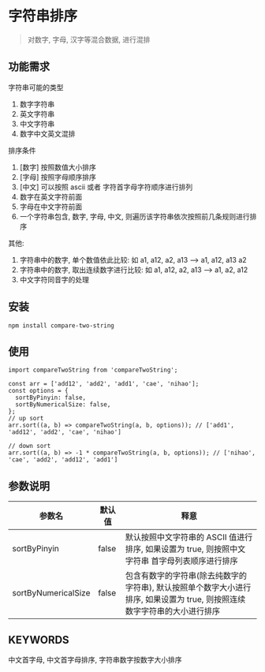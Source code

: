# 字符串排序

> 对数字, 字母, 汉字等混合数据, 进行混排

## 功能需求

字符串可能的类型

1. 数字字符串
2. 英文字符串
3. 中文字符串
4. 数字中文英文混排

排序条件

1. [数字] 按照数值大小排序
2. [字母] 按照字母顺序排序
3. [中文] 可以按照 ascii 或者 字符首字母字符顺序进行排列
4. 数字在英文字符前面
5. 字母在中文字符前面
6. 一个字符串包含, 数字, 字母, 中文, 则遍历该字符串依次按照前几条规则进行排序

其他:

1. 字符串中的数字, 单个数值依此比较: 如 a1, a12, a2, a13 --> a1, a12, a13 a2
2. 字符串中的数字, 取出连续数字进行比较: 如 a1, a12, a2, a13 --> a1, a2, a12
3. 中文字符同音字的处理

## 安装

```
npm install compare-two-string
```

## 使用

```
import compareTwoString from 'compareTwoString';

const arr = ['add12', 'add2', 'add1', 'cae', 'nihao'];
const options = {
  sortByPinyin: false,
  sortByNumericalSize: false,
};
// up sort
arr.sort((a, b) => compareTwoString(a, b, options)); // ['add1', 'add12', 'add2', 'cae', 'nihao']

// down sort
arr.sort((a, b) => -1 * compareTwoString(a, b, options)); // ['nihao', 'cae', 'add2', 'add12', 'add1']
```

## 参数说明

| 参数名              | 默认值 | 释意                                                                                                                      |
| ------------------- | ------ | ------------------------------------------------------------------------------------------------------------------------- |
| sortByPinyin        | false  | 默认按照中文字符串的 ASCII 值进行排序, 如果设置为 true, 则按照中文字符串 首字母列表顺序进行排序                           |
| sortByNumericalSize | false  | 包含有数字的字符串(除去纯数字的字符串), 默认按照单个数字大小进行排序, 如果设置为 true, 则按照连续数字字符串的大小进行排序 |

## KEYWORDS

中文首字母, 中文首字母排序, 字符串数字按数字大小排序
